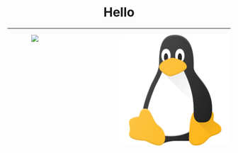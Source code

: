 <h1 align="center">Hello</h1>

---
<img align ="right" src = "https://raw.githubusercontent.com/pratik-kale20/pratik-kale20/main/linux.png" width="250" height="250">

<img align="right" src="https://upload.wikimedia.org/wikipedia/commons/3/35/Tux.svg" width="200"/>
